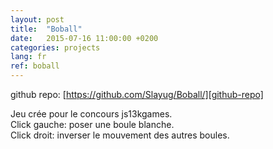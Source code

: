 ```yaml
---
layout: post
title:  "Boball"
date:   2015-07-16 11:00:00 +0200
categories: projects
lang: fr
ref: boball
---
```


github repo: [https://github.com/Slayug/Boball/][github-repo]   

Jeu crée pour le concours js13kgames.  
Click gauche: poser une boule blanche.  
Click droit: inverser le mouvement des autres boules.  

[github-repo]: https://github.com/Slayug/Boball/
